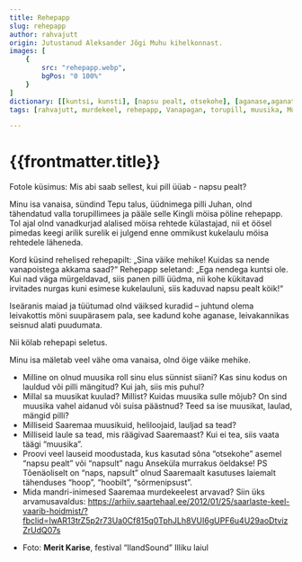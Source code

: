 ```yaml
---
title: Rehepapp
slug: rehepapp
author: rahvajutt
origin: Jutustanud Aleksander Jõgi Muhu kihelkonnast.
images: [
    {
        src: "rehepapp.webp",
        bgPos: "0 100%"
    }
]
dictionary: [[kuntsi, kunsti], [napsu pealt, otsekohe], [aganase,aganate sisse]]
tags: [rahvajutt, murdekeel, rehepapp, Vanapagan, torupill, muusika, Muhu]

---
```


<h1 class="story-h1">
    {{frontmatter.title}}
</h1>

Fotole küsimus: Mis abi saab sellest, kui pill üüab - napsu pealt?

Minu isa vanaisa, sündind Tepu talus, üüdnimega pilli Juhan, olnd tähendatud valla torupillimees ja pääle selle Kingli möisa pöline rehepapp. Tol ajal olnd vanadkurjad alalised möisa rehtede külastajad, nii et öösel pimedas keegi arilik surelik ei julgend enne ommikust kukelaulu möisa rehtedele läheneda.

Kord küsind rehelised rehepapilt: „Sina väike mehike! Kuidas sa nende vanapoistega akkama saad?“ Rehepapp seletand: „Ega nendega kuntsi ole. Kui nad väga mürgeldavad, siis panen pilli üüdma, nii kohe kükitavad irvitades nurgas kuni esimese kukelauluni, siis kaduvad napsu pealt köik!“

Iseäranis maiad ja tüütumad olnd väiksed kuradid – juhtund olema leivakottis möni suupärasem pala, see kadund kohe aganase, leivakannikas seisnud alati puudumata.

Nii kölab rehepapi seletus.

Minu isa mäletab veel vähe oma vanaisa, olnd öige väike mehike.




<story-author :author="frontmatter.author" :origin="frontmatter.origin" />
<story-dictionary :terms="frontmatter.dictionary" />

<details-wrapper summary="Mõtlemiseks ja arutlemiseks">

- Milline on olnud muusika roll sinu elus sünnist siiani? Kas sinu kodus on lauldud või pilli mängitud? Kui jah, siis mis puhul? 
- Millal sa muusikat kuulad? Millist? Kuidas muusika sulle mõjub? On sind muusika vahel aidanud või suisa päästnud? Teed sa ise muusikat, laulad, mängid pilli?
- Milliseid Saaremaa muusikuid, heliloojaid, lauljad sa tead?
- Milliseid laule sa tead, mis räägivad Saaremaast? Kui ei tea, siis vaata täägi “muusika”.
- Proovi veel lauseid moodustada, kus kasutad sõna “otsekohe” asemel “napsu pealt” või “napsult” nagu Anseküla murrakus öeldakse! PS Tõenäoliselt on “naps, napsult” olnud Saaremaalt kasutuses laiemalt tähenduses “hoop”, “hoobilt”, “sõrmenipsust”. 
- Mida mandri-inimesed Saaremaa murdekeelest arvavad? Siin üks arvamusavaldus: https://arhiiv.saartehaal.ee/2012/01/25/saarlaste-keel-vaarib-hoidmist/?fbclid=IwAR13trZ5p2r73Ua0Cf815q0TphJLh8VUI6gUPF6u4U29aoDtvizZrUdQ07s

</details-wrapper>



<details-wrapper summary="Allikad" class="text-sm" icon="IconSources">

- Foto: **Merit Karise**, festival “IlandSound” Illiku laiul

</details-wrapper>

